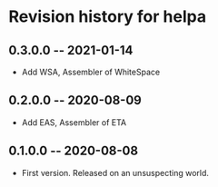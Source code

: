# Revision history for helpa

## 0.3.0.0  -- 2021-01-14

* Add WSA, Assembler of WhiteSpace

## 0.2.0.0  -- 2020-08-09

* Add EAS, Assembler of ETA

## 0.1.0.0  -- 2020-08-08

* First version. Released on an unsuspecting world.
